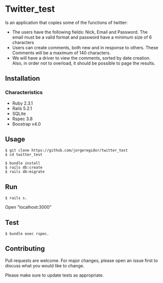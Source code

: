 # Twitter_test 


Is an application that copies some of the functions of twitter:

- The users have the following fields: Nick, Email and Password. The email must be
a valid format and password have a minimum size of 6 characters
- Users can create comments, both new and in response to others. These
Comments will be a maximum of 140 characters.
- We will have a driver to view the comments, sorted by date
creation. Also, in order not to overload, it should be possible to page the results.

## Installation

### Characteristics

* Ruby 2.3.1
* Rails 5.2.1
* SQLite
* Rspec 3.8
* Boostrap v4.0


## Usage

```
$ git clone https://github.com/jorgeregidor/twitter_test
$ cd twitter_test

$ bundle install
$ rails db:create
$ rails db:migrate

```

## Run
```
$ rails s.
```
Open "localhost:3000"

## Test

```
$ bundle exec rspec.
```

## Contributing
Pull requests are welcome. For major changes, please open an issue first to discuss what you would like to change.

Please make sure to update tests as appropriate.